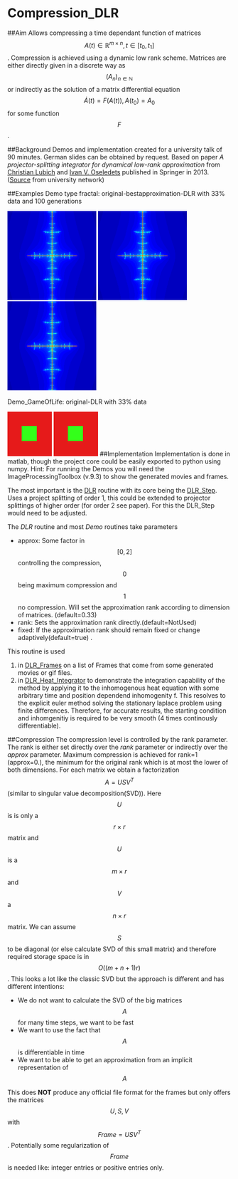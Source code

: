 # Compression_DLR
##Aim
Allows compressing a time dependant function of matrices $$A(t)\in\mathbb{R}^{m\times n},t\in [t_0,t_1]$$. Compression is achieved using a dynamic low rank scheme. Matrices are either directly given in a discrete way as $$(A_n)_{n\in \mathbb{N}}$$ or indirectly as the solution of a matrix differential equation $$\dot{A}(t)=F(A(t)),A(t_0)=A_0$$ for some function $$F$$.  

##Background
Demos and implementation created for a university talk of 90 minutes. German slides can be obtained by request.
Based on paper *A projector-splitting integrator for dynamical low-rank approximation* from [Christian Lubich](https://na.uni-tuebingen.de/~lubich/) and [Ivan V. Oseledets](http://oseledets.github.io/people/oseledets/) published in Springer in 2013. ([Source](http://arxiv.org/pdf/1301.1058.pdf) from university network)

##Examples
Demo type fractal: original-bestapproximation-DLR with 33% data and 100 generations

![Original fractal](DemoGifs/fractalNormal.gif  "Original") ![Bestapprox fractal](DemoGifs/fractal033_BestApprox.gif  "Best approximation") ![DLR fractal](DemoGifs/fractal033_DLR.gif  "DLR") 

Demo_GameOfLife: original-DLR with 33% data


![Original GOL](DemoGifs/GOLbox.gif  "Original") ![DLR GOL](DemoGifs/GOLbox_DLR.gif  "DLR") 
##Implementation
Implementation is done in matlab, though the project core could be easily exported to python using numpy. 
Hint: For running the Demos you will need the ImageProcessingToolbox (v.9.3) to show the generated movies and frames.

The most important is the [DLR](Code/DLR.m) routine with its core being the [DLR_Step](Code/DLR_Step.m).
Uses a project splitting of order 1, this could be extended to projector splittings of higher order (for order 2 see paper). For this the DLR_Step would need to be adjusted.

The *DLR* routine and most *Demo* routines take parameters

+ approx: Some factor in $$[0,2]$$ controlling the compression, $$0$$ being maximum compression and $$1$$ no compression. Will set the approximation rank according to dimension of matrices. (default=0.33)
+ rank: Sets the approximation rank directly.(default=NotUsed)
+ fixed: If the approximation rank should remain fixed or change adaptively(default=true) .

This routine is used 
  1. in [DLR_Frames](Code/DLR_Frames.m) on a list of Frames that come from some generated movies or gif files.
  2. in [DLR_Heat_Integrator](Code/DLR_Heat_Integrator.m) to demonstrate the integration capability of the method by applying it to the inhomogenous heat equation with some arbitrary time and position dependend inhomogenity f. This resolves to the explicit euler method solving the stationary laplace problem using finite differences. Therefore, for accurate results, the starting condition and inhomgenitiy is required to be very smooth (4 times continously differentiable).

##Compression
The compression level is controlled by the rank parameter. The rank is either set directly over the *rank* parameter or indirectly over the *approx* parameter. Maximum compression is achieved for rank=1 (approx=0.), the minimum for the original rank which is at most the lower of both dimensions. 
For each matrix we obtain a factorization $$A=USV^T$$ (similar to singular value decomposition(SVD)). Here $$U$$ is is only a $$r\times r$$ matrix and $$U$$ is a $$m \times r$$ and $$V$$ a $$n\times r$$ matrix. We can assume $$S$$ to be diagonal (or else calculate SVD of this small matrix) and therefore required storage space is in $$O((m+n+1)r)$$.
This looks a lot like the classic SVD but the approach is different and has different intentions: 

+ We do not want to calculate the SVD of the big matrices $$A$$ for many time steps, we want to be fast
+ We want to use the fact that $$A$$ is differentiable in time
+ We want to be able to get an approximation from an implicit representation of $$A$$

This does **NOT** produce any official file format for the frames but only offers the matrices $$U,S,V$$ with $$Frame=USV^T$$. Potentially some regularization of $$Frame$$ is needed like: integer entries or positive entries only.


